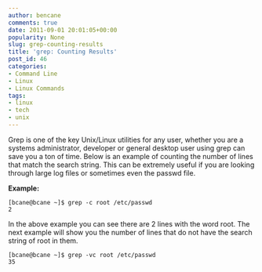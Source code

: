 ```yaml
---
author: bencane
comments: true
date: 2011-09-01 20:01:05+00:00
popularity: None
slug: grep-counting-results
title: 'grep: Counting Results'
post_id: 46
categories:
- Command Line
- Linux
- Linux Commands
tags:
- linux
- tech
- unix
---
```


Grep is one of the key Unix/Linux utilities for any user, whether  you are a systems administrator, developer or general desktop user using  grep can save you a ton of time. Below is an example of counting the  number of lines that match the search string. This can be extremely  useful if you are looking through large log files or sometimes even the  passwd file.

**Example:**

    [bcane@bcane ~]$ grep -c root /etc/passwd  
    2

In  the above example you can see there are 2 lines with the word root. The  next example will show you the number of lines that do not have the  search string of root in them.

    [bcane@bcane ~]$ grep -vc root /etc/passwd  
    35
